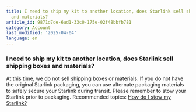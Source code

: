 ```yaml
---
title: I need to ship my kit to another location, does Starlink sell shipping boxes
  and materials?
article_id: 9871d7de-6ad1-33c0-175e-02f48bbfb781
category: Account
last_modified: '2025-04-04'
language: en
---
```


### I need to ship my kit to another location, does Starlink sell shipping boxes and materials?
At this time, we do not sell shipping boxes or materials. If you do not have the original Starlink packaging, you can use alternate packaging materials to safely secure your Starlink during transit. Please remember to stow your Starlink prior to packaging.
Recommended topics:
[How do I stow my Starlink? ](https://www.starlink.com/support/article/<https:/support.starlink.com/?topic=76c3666b-97ae-6ae3-e629-143910488d90>)